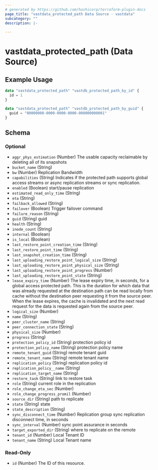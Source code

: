 ```yaml
---
# generated by https://github.com/hashicorp/terraform-plugin-docs
page_title: "vastdata_protected_path Data Source - vastdata"
subcategory: ""
description: |-
  
---
```


# vastdata_protected_path (Data Source)



## Example Usage

```terraform
data "vastdata_protected_path" "vastdb_protected_path_by_id" {
  id = 1
}

data "vastdata_protected_path" "vastdb_protected_path_by_guid" {
  guid = "00000000-0000-0000-0000-000000000001"
}
```

<!-- schema generated by tfplugindocs -->
## Schema

### Optional

- `aggr_phys_estimation` (Number) The usable capacity reclaimable by deleting all of its snapshots
- `bucket_name` (String)
- `bw` (Number) Replication Bandwidth
- `capabilities` (String) Indicates if the protected path supports global access streams or async replication streams or sync replication.
- `enabled` (Boolean) start/pause replication
- `estimated_read_only_time` (String)
- `eta` (String)
- `failback_allowed` (String)
- `failover` (Boolean) Trigger failover command
- `failure_reason` (String)
- `guid` (String) guid
- `health` (String)
- `inode_count` (String)
- `internal` (Boolean)
- `is_local` (Boolean)
- `last_restore_point_creation_time` (String)
- `last_restore_point_time` (String)
- `last_snapshot_creation_time` (String)
- `last_uploading_restore_point_logical_size` (String)
- `last_uploading_restore_point_physical_size` (String)
- `last_uploading_restore_point_progress` (Number)
- `last_uploading_restore_point_state` (String)
- `lease_expiry_time` (Number) The lease expiry time, in seconds, for a global access protected path. This is the duration for which data that was already requested at the destination path can be read locally from cache without the destination peer requesting it from the source peer. When the lease expires, the cache is invalidated and the next read request for the data is requested again from the source peer.
- `logical_size` (Number)
- `name` (String)
- `peer_cluster_name` (String)
- `peer_connection_state` (String)
- `physical_size` (Number)
- `progress` (String)
- `protection_policy_id` (String) protection policy id
- `protection_policy_name` (String) protection policy name
- `remote_tenant_guid` (String) remote tenant guid
- `remote_tenant_name` (String) remote tenant name
- `replication_policy` (String) replication policy id
- `replication_policy__name` (String)
- `replication_target_name` (String)
- `restore_task` (String) link to restore task
- `role` (String) current role in the replication
- `role_change_eta_sec` (Number)
- `role_change_progress_promil` (Number)
- `source_dir` (String) path to replicate
- `state` (String) state
- `state_description` (String)
- `sync_disconnect_time` (Number) Replication group sync replication disconnect time, in seconds
- `sync_interval` (Number) sync point assurance in seconds
- `target_exported_dir` (String) where to replicate on the remote
- `tenant_id` (Number) Local Tenant ID
- `tenant_name` (String) Local Tenant name

### Read-Only

- `id` (Number) The ID of this resource.
